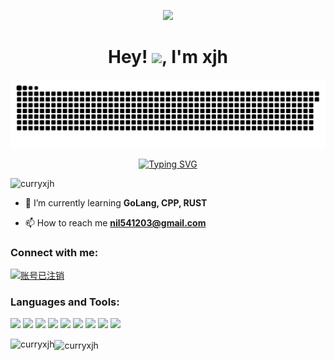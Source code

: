 <p align="center"><img src="https://i.imgur.com/A6bWGFl.gif"/></p>


<h1 align="center">Hey! <img src="https://raw.githubusercontent.com/iampavangandhi/iampavangandhi/master/gifs/Hi.gif" width="30px">, I'm xjh</h1>

![](https://raw.githubusercontent.com/curryxjh/curryxjh/refs/heads/output/github-contribution-grid-snake.svg)

<p align="center">
  <a href="https://git.io/typing-svg"><img src="https://readme-typing-svg.herokuapp.com?font=Fira+Code&pause=1000&color=9C44F7&width=435&lines=%E6%97%A5%E6%8B%B1%E4%B8%80%E5%8D%92%E6%97%A0%E6%9C%89%E5%B0%BD%EF%BC%8C%E5%8A%9F%E4%B8%8D%E5%94%90%E6%8D%90%E7%BB%88%E5%85%A5%E6%B5%B7%E3%80%82" alt="Typing SVG" /></a>
</p>


<p align="left"> <img src="https://komarev.com/ghpvc/?username=curryxjh&label=Profile%20views&color=0e75b6&style=flat" alt="curryxjh" /> </p>

- 🌱 I’m currently learning **GoLang, CPP, RUST**

- 📫 How to reach me **nil541203@gmail.com**

<h3 align="left">Connect with me:</h3>
<p align="left">
<a href="https://leetcode.cn/u/keen-turingoyy/" target="blank"><img align="center" src="https://raw.githubusercontent.com/rahuldkjain/github-profile-readme-generator/master/src/images/icons/Social/leet-code.svg" alt="账号已注销" height="30" width="40" /></a>
</p>

<h3 align="left">Languages and Tools:</h3>
<p>

  <!-- Your languages and tools. Be careful with the alignment. 
  You can use this sites to get logos: https://www.vectorlogo.zone or https://simpleicons.org/
  -->
  <code><img width="10%" src="https://www.vectorlogo.zone/logos/isocpp/isocpp-ar21.svg"></code>
  <code><img width="10%" src="https://www.vectorlogo.zone/logos/python/python-ar21.svg"></code>
  <code><img width="10%" src="https://www.vectorlogo.zone/logos/pytorch/pytorch-ar21.svg"></code>
  <code><img width="10%" src="https://www.vectorlogo.zone/logos/redis/redis-ar21.svg"></code>
  <code><img width="10%" src="https://www.vectorlogo.zone/logos/golang/golang-horizontal.svg"></code>
  <code><img width="10%" src="https://www.vectorlogo.zone/logos/mysql/mysql-ar21.svg"></code>
  <code><img width="10%" src="https://www.vectorlogo.zone/logos/rust-lang/rust-lang-ar21.svg"></code>
  <code><img width="10%" src="https://www.vectorlogo.zone/logos/docker/docker-ar21.svg"></code>
  <code><img width="10%" src="https://www.vectorlogo.zone/logos/git-scm/git-scm-ar21.svg"></code>
</p>


<p>
  <img align="left" src="https://github-readme-stats.vercel.app/api/top-langs?username=curryxjh&show_icons=true&locale=en&layout=donut" alt="curryxjh" />  
  <img align="center" src="https://github-readme-stats.vercel.app/api?username=curryxjh&show_icons=true&locale=en" alt="curryxjh" /></p>
</p>



